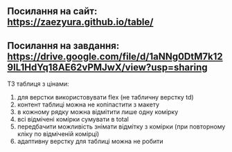 ## **Посилання на сайт:** <https://zaezyura.github.io/table/>
## Посилання на завдання: <https://drive.google.com/file/d/1aNNg0DtM7k129IL1HdYq18AE62vPMJwX/view?usp=sharing>
ТЗ таблиця з цінами:
1. для верстки використовувати flex (не табличну верстку td)
2. контент таблиці можна не копіпастити з макету
3. в кожному рядку можна відмітити лише одну комірку
4. всі відмічені комірки сумувати в total
5. передбачити можливість знімати відмітку з комірки (при повторному кліку по відміченій комірці)
6. адаптивну верстку для таблиці можна не робити
